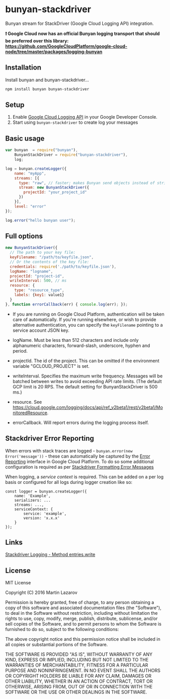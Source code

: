 # bunyan-stackdriver

Bunyan stream for StackDriver (Google Cloud Logging API) integration.

**:exclamation: Google Cloud now has an official Bunyan logging transport that should be preferred over this library: https://github.com/GoogleCloudPlatform/google-cloud-node/tree/master/packages/logging-bunyan**

## Installation

Install bunyan and bunyan-stackdriver...

```bash
npm install bunyan bunyan-stackdriver
```

## Setup

1. Enable [Google Cloud Logging API](https://console.cloud.google.com/apis/api/logging.googleapis.com/overview)
in your Google Developer Console.
1. Start using `bunyan-stackdriver` to create log your messages

## Basic usage

```javascript
var bunyan  = require("bunyan"),
    BunyanStackDriver = require("bunyan-stackdriver"),
    log;

log = bunyan.createLogger({
    name: "myApp",
    streams: [{
      type: "raw", // faster; makes Bunyan send objects instead of stringifying messages
      stream: new BunyanStackDriver({
        projectId: "your_project_id"
      })
    }],
    level: "error"
});

log.error("hello bunyan user");
```

## Full options

```javascript
new BunyanStackDriver({
  // The path to your key file:
  keyFilename: "/path/to/keyfile.json",
  // Or the contents of the key file:
  credentials: require('./path/to/keyfile.json'),
  logName: "logname",
  projectId: "project-id",
  writeInterval: 500, // ms
  resource: {
    type: "resource_type",
    labels: {key1: value1}
  }
}, function errorCallback(err) { console.log(err); });
```

* If you are running on Google Cloud Platform, authentication will be taken
care of automatically. If you're running elsewhere, or wish to provide
alternative authentication, you can specify the `keyFilename` pointing to a
service account JSON key.

* logName. Must be less than 512 characters and include only alphanumeric
characters, forward-slash, underscore, hyphen and period.

* projectId. The id of the project. This can be omitted if the environment
variable "GCLOUD_PROJECT" is set.

* writeInterval. Specifies the maximum write frequency. Messages will be
batched between writes to avoid exceeding API rate limits. (The default GCP
limit is 20 RPS. The default setting for BunyanStackDriver is 500 ms.)

* resource. See https://cloud.google.com/logging/docs/api/ref_v2beta1/rest/v2beta1/MonitoredResource.

* errorCallback. Will report errors during the logging process itself.

## Stackdriver Error Reporting

When errors with stack traces are logged - `bunyan.error(new Error('message'))` - these can automatically be captured by the [Error Reporting](https://cloud.google.com/error-reporting/) interface in Google Cloud Platform. To do so some additional configuration is required as per [Stackdriver Formatting Error Messages](https://cloud.google.com/error-reporting/docs/formatting-error-messages)

When logging, a _service context_ is required. This can be added on a per log basis or configured for all logs during logger creation like so:

```
const logger = bunyan.createLogger({
    name: 'Example',
    serializers: ...
    streams: ...,
    serviceContext: {
        service: 'example',
        version: 'x.x.x'
    }
});
```

## Links

[Stackdriver Logging - Method entries.write](https://cloud.google.com/logging/docs/api/ref_v2beta1/rest/v2beta1/entries/write)

## License

MIT License

Copyright (C) 2016 Martin Lazarov

Permission is hereby granted, free of charge, to any person obtaining a copy of this software and associated documentation files (the "Software"), to deal in the Software without restriction, including without limitation the rights to use, copy, modify, merge, publish, distribute, sublicense, and/or sell copies of the Software, and to permit persons to whom the Software is furnished to do so, subject to the following conditions:

The above copyright notice and this permission notice shall be included in all copies or substantial portions of the Software.

THE SOFTWARE IS PROVIDED "AS IS", WITHOUT WARRANTY OF ANY KIND, EXPRESS OR IMPLIED, INCLUDING BUT NOT LIMITED TO THE WARRANTIES OF MERCHANTABILITY, FITNESS FOR A PARTICULAR PURPOSE AND NONINFRINGEMENT. IN NO EVENT SHALL THE AUTHORS OR COPYRIGHT HOLDERS BE LIABLE FOR ANY CLAIM, DAMAGES OR OTHER LIABILITY, WHETHER IN AN ACTION OF CONTRACT, TORT OR OTHERWISE, ARISING FROM, OUT OF OR IN CONNECTION WITH THE SOFTWARE OR THE USE OR OTHER DEALINGS IN THE SOFTWARE.
